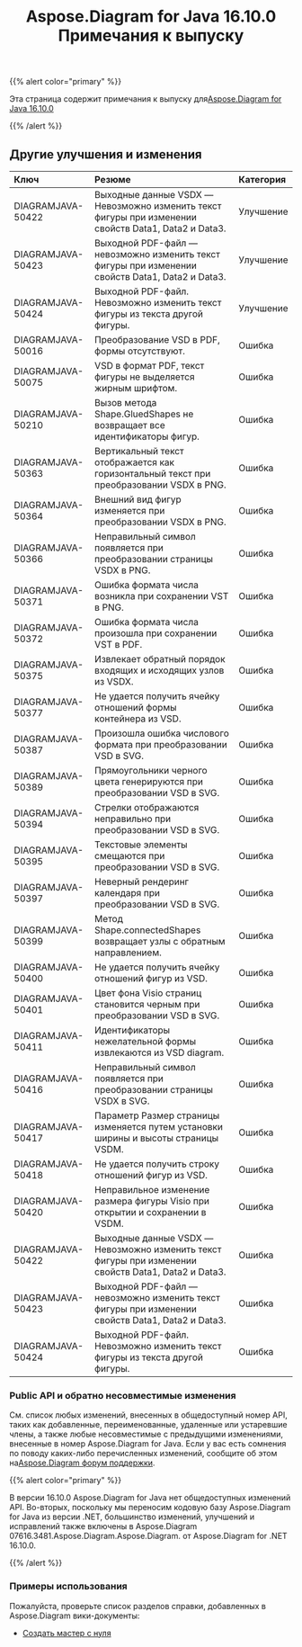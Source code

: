 ﻿---
title: Aspose.Diagram for Java 16.10.0 Примечания к выпуску
type: docs
weight: 30
url: /ru/java/aspose-diagram-for-java-16-10-0-release-notes/
---
{{% alert color="primary" %}} 

 Эта страница содержит примечания к выпуску для[Aspose.Diagram for Java 16.10.0](https://docs.aspose.com/diagram/java/aspose-diagram-for-java-16-10-0-release-notes/)

{{% /alert %}} 
## **Другие улучшения и изменения**

|**Ключ**|**Резюме**|**Категория**|
|:- |:- |:- |
|DIAGRAMJAVA-50422|Выходные данные VSDX — Невозможно изменить текст фигуры при изменении свойств Data1, Data2 и Data3.|Улучшение|
|DIAGRAMJAVA-50423|Выходной PDF-файл — невозможно изменить текст фигуры при изменении свойств Data1, Data2 и Data3.|Улучшение|
|DIAGRAMJAVA-50424|Выходной PDF-файл. Невозможно изменить текст фигуры из текста другой фигуры.|Улучшение|
|DIAGRAMJAVA-50016|Преобразование VSD в PDF, формы отсутствуют.|Ошибка|
|DIAGRAMJAVA-50075|VSD в формат PDF, текст фигуры не выделяется жирным шрифтом.|Ошибка|
|DIAGRAMJAVA-50210|Вызов метода Shape.GluedShapes не возвращает все идентификаторы фигур.|Ошибка|
|DIAGRAMJAVA-50363|Вертикальный текст отображается как горизонтальный текст при преобразовании VSDX в PNG.|Ошибка|
|DIAGRAMJAVA-50364|Внешний вид фигур изменяется при преобразовании VSDX в PNG.|Ошибка|
|DIAGRAMJAVA-50366|Неправильный символ появляется при преобразовании страницы VSDX в PNG.|Ошибка|
|DIAGRAMJAVA-50371|Ошибка формата числа возникла при сохранении VST в PNG.|Ошибка|
|DIAGRAMJAVA-50372|Ошибка формата числа произошла при сохранении VST в PDF.|Ошибка|
|DIAGRAMJAVA-50375|Извлекает обратный порядок входящих и исходящих узлов из VSDX.|Ошибка|
|DIAGRAMJAVA-50377|Не удается получить ячейку отношений формы контейнера из VSD.|Ошибка|
|DIAGRAMJAVA-50387|Произошла ошибка числового формата при преобразовании VSD в SVG.|Ошибка|
|DIAGRAMJAVA-50389|Прямоугольники черного цвета генерируются при преобразовании VSD в SVG.|Ошибка|
|DIAGRAMJAVA-50394|Стрелки отображаются неправильно при преобразовании VSD в SVG.|Ошибка|
|DIAGRAMJAVA-50395|Текстовые элементы смещаются при преобразовании VSD в SVG.|Ошибка|
|DIAGRAMJAVA-50397|Неверный рендеринг календаря при преобразовании VSD в SVG.|Ошибка|
|DIAGRAMJAVA-50399|Метод Shape.connectedShapes возвращает узлы с обратным направлением.|Ошибка|
|DIAGRAMJAVA-50400|Не удается получить ячейку отношений фигур из VSD.|Ошибка|
|DIAGRAMJAVA-50401|Цвет фона Visio страниц становится черным при преобразовании VSD в SVG.|Ошибка|
|DIAGRAMJAVA-50411|Идентификаторы нежелательной формы извлекаются из VSD diagram.|Ошибка|
|DIAGRAMJAVA-50416|Неправильный символ появляется при преобразовании страницы VSDX в SVG.|Ошибка|
|DIAGRAMJAVA-50417|Параметр Размер страницы изменяется путем установки ширины и высоты страницы VSDM.|Ошибка|
|DIAGRAMJAVA-50418|Не удается получить строку отношений фигур из VSD.|Ошибка|
|DIAGRAMJAVA-50420|Неправильное изменение размера фигуры Visio при открытии и сохранении в VSDM.|Ошибка|
|DIAGRAMJAVA-50422|Выходные данные VSDX — Невозможно изменить текст фигуры при изменении свойств Data1, Data2 и Data3.|Ошибка|
|DIAGRAMJAVA-50423|Выходной PDF-файл — невозможно изменить текст фигуры при изменении свойств Data1, Data2 и Data3.|Ошибка|
|DIAGRAMJAVA-50424|Выходной PDF-файл. Невозможно изменить текст фигуры из текста другой фигуры.|Ошибка|
### **Public API и обратно несовместимые изменения**
См. список любых изменений, внесенных в общедоступный номер API, таких как добавленные, переименованные, удаленные или устаревшие члены, а также любые несовместимые с предыдущими изменениями, внесенные в номер Aspose.Diagram for Java. Если у вас есть сомнения по поводу каких-либо перечисленных изменений, сообщите об этом на[Aspose.Diagram форум поддержки](https://forum.aspose.com/c/diagram/17).

{{% alert color="primary" %}} 

В версии 16.10.0 Aspose.Diagram for Java нет общедоступных изменений API. Во-вторых, поскольку мы переносим кодовую базу Aspose.Diagram for Java из версии .NET, большинство изменений, улучшений и исправлений также включены в Aspose.Diagram 07616.3481.Aspose.Diagram.Aspose.Diagram. от Aspose.Diagram for .NET 16.10.0.

{{% /alert %}} 
### **Примеры использования**
Пожалуйста, проверьте список разделов справки, добавленных в Aspose.Diagram вики-документы:

- [Создать мастер с нуля](/diagram/ru/java/working-with-masters/#create-master-from-scratch)
